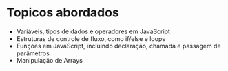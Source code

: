 # Topicos abordados

- Variáveis, tipos de dados e operadores em JavaScript
- Estruturas de controle de fluxo, como if/else e loops
- Funções em JavaScript, incluindo declaração, chamada e passagem de parâmetros
- Manipulação de Arrays